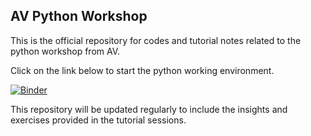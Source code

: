 AV Python Workshop
--

This is the official repository for codes and tutorial notes related to the python workshop from AV.

Click on the link below to start the python working environment. 

[![Binder](https://mybinder.org/badge_logo.svg)](https://mybinder.org/v2/gh/kunalpal/python-workshop/master?urlpath=lab/tree/Week%20/tutorial.ipynb)

This repository will be updated regularly to include the insights and exercises provided in the tutorial sessions.